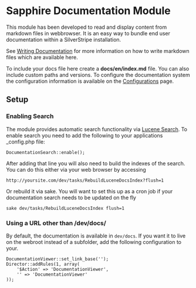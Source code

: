 # Sapphire Documentation Module

This module has been developed to read and display content from markdown files in webbrowser. It is an easy
way to bundle end user documentation within a SilverStripe installation.

See [Writing Documentation](dev/docs/en/sapphiredocs/writing-documentation) for more information on how to write markdown files which
are available here. 

To include your docs file here create a __docs/en/index.md__ file. You can also include custom paths and versions. To configure the documentation system the configuration information is available on the [Configurations](dev/docs/en/sapphiredocs/configuration-options)
page.

## Setup

### Enabling Search

The module provides automatic search functionality via [Lucene Search](http://lucene.apache.org/java/docs/index.html). To enable search
you need to add the following to your applications _config.php file:

	DocumentationSearch::enable();
	
After adding that line you will also need to build the indexes of the search. You can do this either via your web browser by accessing

	http://yoursite.com/dev/tasks/RebuildLuceneDocsIndex?flush=1
	
Or rebuild it via sake. You will want to set this up as a cron job if your documentation search needs to be updated on the fly

	sake dev/tasks/RebuildLuceneDocsIndex flush=1


### Using a URL other than /dev/docs/

By default, the documentation is available in `dev/docs`. If you want it to live on the webroot instead of a subfolder,
add the following configuration to your.

	DocumentationViewer::set_link_base('');
	Director::addRules(1, array(
		'$Action' => 'DocumentationViewer',
		'' => 'DocumentationViewer'
	));
